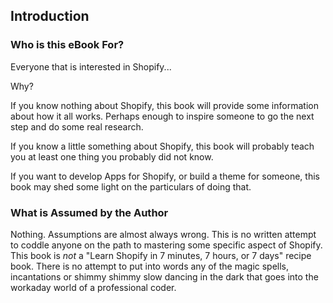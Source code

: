 ## Introduction ##

### Who is this eBook For? ###

Everyone that is interested in Shopify... 

Why?

If you know nothing about Shopify, this book will provide some information about how it all works. Perhaps enough to inspire someone to go the next step and do some real research. 

If you know a little something about Shopify, this book will probably teach you at least one thing you probably did not know.

If you want to develop Apps for Shopify, or build a theme for someone, this book may shed some light on the particulars of doing that. 

### What is Assumed by the Author ###

Nothing. Assumptions are almost always wrong. This is no written attempt to coddle anyone on the path to mastering some specific aspect of Shopify. This book is *not* a "Learn Shopify in 7 minutes, 7 hours, or 7 days" recipe book. There is no attempt to put into words any of the magic spells, incantations or shimmy shimmy slow dancing in the dark that goes into the workaday world of a professional coder.
